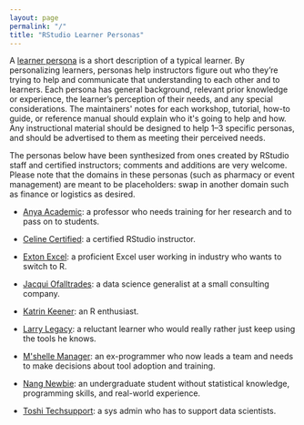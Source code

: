 ```yaml
---
layout: page
permalink: "/"
title: "RStudio Learner Personas"
---
```


A [learner persona][personas] is a short description of a typical learner. By
personalizing learners, personas help instructors figure out who they’re trying
to help and communicate that understanding to each other and to learners. Each
persona has general background, relevant prior knowledge or experience, the
learner’s perception of their needs, and any special considerations.  The
maintainers' notes for each workshop, tutorial, how-to guide, or reference
manual should explain who it's going to help and how. Any instructional material
should be designed to help 1–3 specific personas, and should be advertised to
them as meeting their perceived needs.

The personas below have been synthesized from ones created by RStudio staff and
certified instructors; comments and additions are very welcome.  Please note
that the domains in these personas (such as pharmacy or event management) are
meant to be placeholders: swap in another domain such as finance or logistics
as desired.

-   [Anya Academic](./anya-academic/): a professor who needs training for her
    research and to pass on to students.

-   [Celine Certified](./celine-certified/): a certified RStudio instructor.

-   [Exton Excel](./exton-excel/): a proficient Excel user working in industry
    who wants to switch to R.

-   [Jacqui Ofalltrades](./jacqui-ofalltrades/): a data science generalist at
    a small consulting company.

-   [Katrin Keener](./katrin-keener/): an R enthusiast.

-   [Larry Legacy](./larry-legacy/): a reluctant learner who would really rather
    just keep using the tools he knows.

-   [M'shelle Manager](./mshelle-manager/): an ex-programmer who now leads a team
    and needs to make decisions about tool adoption and training.

-   [Nang Newbie](./nang-newbie/): an undergraduate student without statistical
    knowledge, programming skills, and real-world experience.

-   [Toshi Techsupport](./toshi-techsupport/): a sys admin who has to support
    data scientists.

[personas]: http://teachtogether.tech/#s:process-personas

